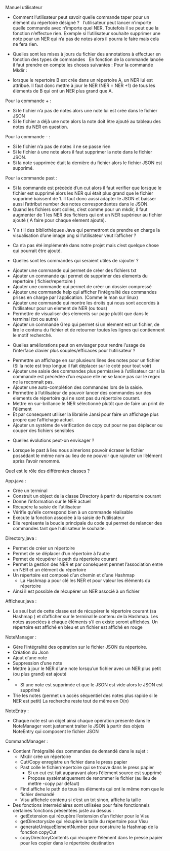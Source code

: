Manuel utilisateur

* Comment l’utilisateur peut savoir quelle commande taper pour un élément du répertoire désigné ?  
l’utilisateur peut lancer n’importe quelle commande avec n’importe quel NER. Toutefois il se peut que la fonction n’effectue rien. 
Exemple si l’utilisateur souhaite supprimer une note pour un NER qui n’a pas de notes alors il pourra le faire mais cela ne fera rien.

* Quelles sont les mises à jours du fichier des annotations à effectuer en fonction des types de commandes  
En fonction de la commande lancée il faut prendre en compte les choses suivantes : 
Pour la commande Mkdir : 
- lorsque le repertoire B est crée dans un répertoire A, un NER lui est attribué. Il faut donc mettre à jour le NER (NER = NER +1) de tous les éléments de B qui ont un NER plus grand que A. 

Pour la commande + : 
- Si le fichier n’a pas de notes alors une note lui est crée dans le fichier JSON
- Si le fichier a déjà une note alors la note doit être ajouté au tableau des notes du NER en question.

Pour la commande - : 
- Si le fichier n’a pas de notes il ne se passe rien 
- Si le fichier à une note alors il faut supprimer la note dans le fichier JSON.
- Si la note supprimée était la dernière du fichier alors le fichier JSON est supprimé.

Pour la commande past :
- Si la commande est précédé d’un cut alors il faut verifier que lorsque le fichier est supprimé alors les NER qui était plus grand que le fichier supprimé baissent de 1. Il faut donc aussi adapter le JSON et baisser aussi l’attribut number des notes correspondantes dans le JSON.
- Quand les fichiers sont collés, c’est comme pour un mkdir, il faut augmenter de 1 les NER des fichiers qui ont un NER supérieur au fichier ajouté ( A faire pour chaque element ajouté).

* Y a t il des bibliothèques Java qui permettront de prendre en charge la visualisation d’une image png si l’utilisateur veut l’afficher ? 

- Ca n’a pas été implémenté dans notre projet mais c’est quelque chose qui pourrait être ajouté.

* Quelles sont les commandes qui seraient utiles de rajouter ?  
- Ajouter une commande qui permet de créer des fichiers txt
- Ajouter un commande qui permet de supprimer des elements du repertoire ( fichier/repertoire )
- Ajouter une commande qui permet de créer un dossier compressé
- Ajouter une commande help qui afficher l’intégralité des commandes prises en charge par l’application. (Comme le man sur linux)
- Ajouter une commande qui montre les droits qui nous sont accordés à l’utilisateur pour un element de NER (ou tous)
- Permettre de visualiser des elements sur page plutôt que dans le terminal (txt ou autre)
- Ajouter un commande Grep qui permet si un element est un fichier, de lire le contenu du fichier et de retourner toutes les lignes qui contiennent le motif recherché. 

* Quelles améliorations peut on envisager pour rendre l’usage de l’interface clavier plus souples/efficaces pour l’utilisateur ?  
- Permettre un affichage en sur plusieurs lines des notes pour un fichier (Si la note est trop longue il fait déplacer sur le coté pour tout voir)
- Ajouter une saisie des commandes plus permissive à l’utilisateur car si la commande est précédée d’un espace elle ne se lance pas car le regex ne la reconnait pas.  
- Ajouter une auto-complétion des commandes lors de la saisie.
- Permettre à l’utilisateur de pouvoir lancer des commandes sur des elements de répertoire qui ne sont pas du répertoire courant.
- Mettre en sur-brillance le NER sélectionné plutôt  que de faire un print de l’élément
- Et par consequent utiliser la librairie Jansi pour faire un affichage plus propre que l’affichage actuel.
- Ajouter un système de vérification de copy cut pour ne pas déplacer ou couper des fichiers sensibles

* Quelles évolutions peut-on envisager ?  
- Lorsque le past à lieu nous aimerions pouvoir écraser le fichier possédant le même nom au lieu de ne pouvoir que rajouter un l’élément après l’avoir renommé. 

Quel est le rôle des différentes classes ? 

App.java : 
- Crée un terminal
- Construit un object de la classe Directory à partir du répertoire courant
- Donne l’information sur le NER actuel
- Récupère la saisie de l’utilisateur
- Vérifie qu’elle correspond bien à un commande réalisable 
- Execute la fonction associée à la saisie de l’utilisateur 
- Elle représente la boucle principale du code qui permet de relancer des commandes tant que l’utilisateur le souhaite.

Directory.java : 
- Permet de créer un répertoire
- Permet de se déplacer d’un répertoire à l’autre
- Permet de récupérer le path du répertoire courant
- Permet la gestion des NER et par conséquent permet l’association entre un NER et un élément du répertoire
- Un répertoire est composé d’un chemin et d’une Hashmap
    - La Hashmap a pour clé les NER et pour valeur les éléments du répertoire
- Ainsi il est possible de récupérer un NER associé à un fichier

Afficheur.java :
- Le seul but de cette classe est de récupérer le répertoire courant (sa Hashmap ) et d’afficher sur le terminal le contenu de la Hashmap. Les notes associées à chaque éléments s’il en existe seront affichées. Un répertoire est affiché en bleu et un fichier est affiché en rouge

NoteManager : 
- Gère l’intégralité des opération sur le fichier JSON du répertoire. 
- Création du Json
- Ajout d’une note
- Suppression d’une note
- Mettre à jour le NER d’une note lorsqu’un fichier avec un NER plus petit  (ou plus grand) est ajouté
- - SI une note est supprimée et que le JSON est vide alors le JSON est supprimé
- Trie les notes (permet un accès séquentiel des notes plus rapide si le NER est petit) La recherche reste tout de même en O(n) 

NoteEntry : 
- Chaque note est un objet ainsi chaque opération présenté dans le NoteManager vont justement traiter le JSON à partir des objets NoteEntry qui composent le fichier JSON

CommandManager : 
- Contient l’intégralité des commandes de demandé dans le sujet : 
    - Mkdir crée un répertoire
    - Cut/Copy enregistre un fichier dans le press papier
    - Past colle le fichier/repertoire qui se trouve dans le press papier
        - Si un cut est fait auparavant alors l’élément source est supprimé
        - Propose systématiquement de renommer le fichier (au lieu de mettre -copy par défaut)
    - Find affiche le path de tous les éléments qui ont le même nom que le fichier demandé
    - Visu affichele contenu si c’est un txt sinon, affiche la taille
- Des fonctions intermédiaires sont utilisées pour faire fonctionnels certaines fonctions présentées juste au dessus : 
    - getExtension qui récupère l’extension d’un fichier pour le Visu
    - getDirectorysize qui récupère la taille du répertoire pour Visu
    - generateUniqueElementNumber pour construire la Hashmap de la fonction copyCut 
    - copyDirectoryContents qui récupère l’élément dans le presse papier pour les copier dans le répertoire destination 
